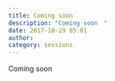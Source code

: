```yaml
---
title: Coming soon　
description: "Coming soon　"
date: 2017-10-29 05:01
author: 
category: sessions
---
```

Coming soon　